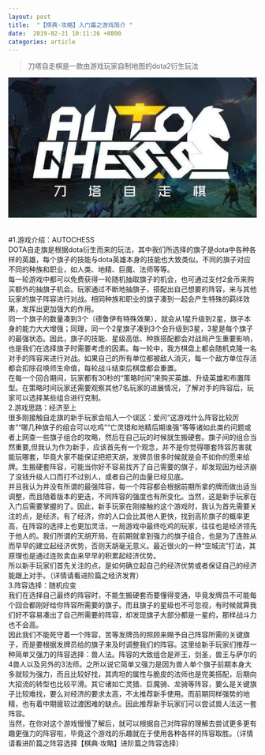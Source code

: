 ```yaml
---
layout: post
title:  "【棋典·攻略】入门篇之游戏简介 "
date:  2019-02-21 10:11:26 +0800
categories: article
---
```

> 刀塔自走棋是一款由游戏玩家自制地图的dota2衍生玩法

<center><img src="/images/2019-02-22-12-19-54.jpg"></center> 
<br/>

#1.游戏介绍：AUTOCHESS  
DOTA自走旗是根据dota衍生而来的玩法，其中我们所选择的旗子是dota中各种各样的英雄，每个旗子的技能与dota英雄本身的技能也大致类似。不同的旗子对应不同的种族和职业，如人类、地精、巨魔、法师等等。  
每一轮游戏中都可以免费获得一轮随机抽取旗子的机会，也可通过支付2金币来购买额外的抽旗子机会。玩家通过不断地抽旗子，搭配出自己想要的阵容，来与其他玩家的旗子阵容进行对战。相同种族和职业的旗子凑到一起会产生特殊的羁绊效果，发挥出更加强大的作用。  
同一个旗子的数量凑到3个（德鲁伊有特殊效果），就会从1星升级到2星，旗子本身的能力大大增强；同理，同一个2星旗子凑到3个会升级到3星，3星是每个旗子的最强状态。因此，旗子的技能、星级高低、种族搭配都会对战局产生重要影响，也是我们在选择旗子时需要考虑的因素。每一轮中，我方棋盘上都会随机克隆一名对手的阵容来进行对战。如果自己的所有单位都被敌人消灭，每一个敌方单位存活都会扣除召唤师生命值，每轮战斗结束后棋盘都会重置。  
在每一个回合期间，玩家都有30秒的“策略时间”来购买英雄、升级英雄和布置阵型。在策略时间玩家还需要观察其他7名玩家的进展情况，了解对手的阵容后，玩家可以选择某些组合进行克制。  
2.游戏思路：经济至上  
很多刚接触自走旗的新手玩家会陷入一个误区：爱问“这游戏什么阵容比较厉害”“哪几种旗子的组合可以吃鸡”“亡灵猎和地精后期谁强”等等诸如此类的问题或者上网查一些旗子组合的攻略，然后在自己玩的时候就生搬硬套。旗子间的组合当然重要,但我认为作为新手，应该首先有一个观念，并不是你觉得哪套阵容厉害就能玩哪套，毕竟大家不能保证把把天胡，发牌员很多时候就是会不如你的愿来给牌。生搬硬套阵容，可能当你好不容易找齐了自己需要的旗子，却发现因为经济崩了没钱升级人口而打不过别人，或者自己的血量已经见底。  
并且我认为并没有所谓的最强阵容，每一个阵容都会根据前期所拿的牌而做出适当调整，而且随着版本的更迭，不同阵容的强度也有所变化。当然，这是新手玩家在入门后需要掌握的了。因此，新手玩家在刚接触的这个游戏时，我认为首先需要关注的点，是经济。有了经济，你的人口会比其他人更快，找到高阶旗子的概率更高，在阵容的选择上也更加灵活，一局游戏中最终吃鸡的玩家，往往也是经济领先于他人的。我们所谓的天胡开局，在前期就拿到强力的旗子组合，也是为了连胜从而早早的建立起经济优势，否则天胡毫无意义。最近很火的一种“空城流”打法，其原理也是通过连败卖血来早早的积累起经济优势。  
所以新手玩家们首先关注的点，是如何确立起自己的经济优势或者保证自己的经济能跟上对手。（详情请看进阶篇之经济发育）  
3.阵容选择：随机应变  
我们在选择自己最终的阵容时，不能生搬硬套而要懂得变通，毕竟发牌员不可能每个回合都刚好给你阵容所需要的旗子。而且旗子的星级也不可忽视，有时候就算我们好不容易凑出了自己所需要的阵容，却发现旗子大部分都是一星的，那样战斗力也不会高。  
因此我们不能死守着一个阵容，苦等发牌员的照顾来赐予自己阵容所需的关键旗子，而是要根据发牌员给的旗子来及时调整我们的阵容。这里给新手玩家们推荐一种简单又强力的阵容选择：兽人法。阵容的大致组合是斧王，剑圣，兽王与萨尔的4兽人以及另外的3法师。之所以说它简单又强力是因为兽人单个旗子前期本身大多就较为强力，而且比较好找，其肉坦的属性与脆皮的法师也是完美搭配，后期向大招流的转型也比较平滑。其它诸如亡灵猎、巨魔骑、龙骑等阵容，要么是关键旗子比较难找，要么对经济的要求太高，不太推荐新手使用。而前期同样强势的地精，也有着中期疲软过渡困难的缺点。因此推荐新手玩家们可以尝试兽人法这一套阵容。  
当然，在你对这个游戏慢慢了解后，就可以根据自己对阵容的理解去尝试更多更有趣更强力的阵容啦，毕竟这个游戏的乐趣就在于使用各种各样的阵容取胜。（详情请看进阶篇之阵容选择【棋典·攻略】进阶篇之阵容选择）  
